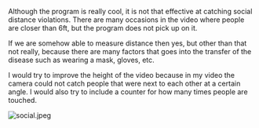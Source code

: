 Although the program is really cool, it is not that effective at catching social distance violations. There are many occasions in the video where people are closer than 6ft, but the program does not pick up on it.

If we are somehow able to measure distance then yes, but other than that not really, because there are many factors that goes into the transfer of the disease such as wearing a mask, gloves, etc.

I would try to improve the height of the video because in my video the camera could not catch people that were next to each other at a certain angle. I would also try to include a counter for how many times people are touched. 

![social.jpeg](https://i.loli.net/2020/07/13/XcspGIwv64zMFgZ.jpg)
